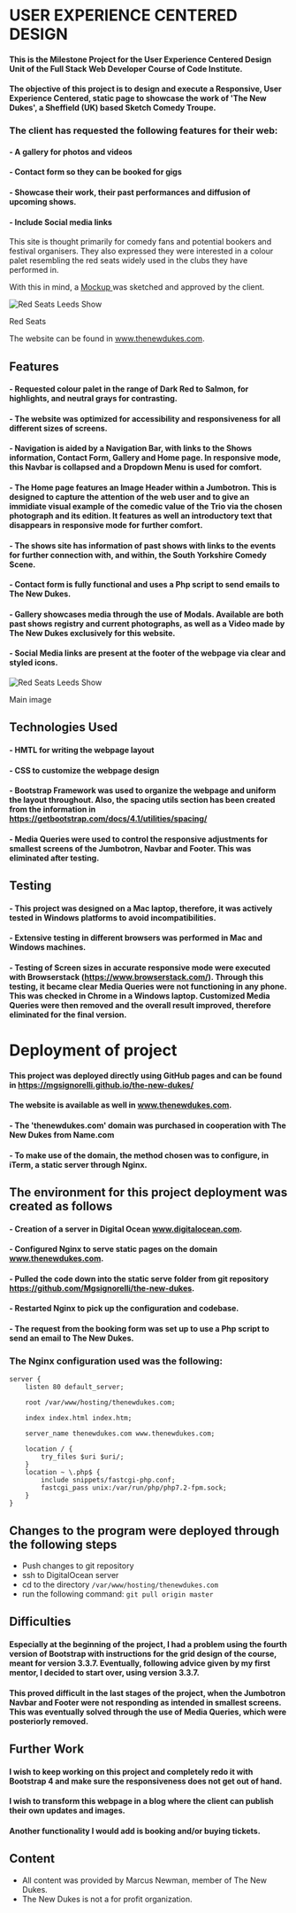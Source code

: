 # USER EXPERIENCE CENTERED DESIGN

#### This is the Milestone Project for the User Experience Centered Design Unit of the Full Stack Web Developer Course of Code Institute.

#### The objective of this project is to design and execute a Responsive, User Experience Centered, static page to showcase the work of 'The New Dukes', a Sheffield (UK) based Sketch Comedy Troupe.


### The client has requested the following features for their web:

#### - A gallery for photos and videos
#### - Contact form so they can be booked for gigs
#### - Showcase their work, their past performances and diffusion of upcoming shows.
#### - Include Social media links

This site is thought primarily for comedy fans and potential bookers and festival organisers. 
They also expressed they were interested in a colour palet resembling the red seats widely used in the clubs they have performed in. <p>With this in mind, a <a href='https://github.com/Mgsignorelli/the-new-dukes/blob/master/mockups.jpg'> Mockup </a> was sketched and approved by the client. </p>
<img src='https://i.pinimg.com/originals/37/55/ad/3755adc94c251f259a57aaac155fa64c.png' alt='Red Seats Leeds Show' class='img-responsive' alt='Red Seats Leeds Show'></img> 
<p>Red Seats</p>





The website can be found in www.thenewdukes.com. 

                                                        
## Features

#### - Requested colour palet in the range of Dark Red to Salmon, for highlights, and neutral grays for contrasting. 
#### - The website was optimized for accessibility and responsiveness for all different sizes of screens. 
#### - Navigation is aided by a Navigation Bar, with links to the Shows information, Contact Form, Gallery and Home page. In responsive mode, this Navbar is collapsed and a Dropdown Menu is used for comfort. 
#### - The Home page features an Image Header within a Jumbotron. This is designed to capture the attention of the web user and to give an immidiate visual example of the comedic value of the Trio via the chosen photograph and its edition. It features as well an introductory text that disappears in responsive mode for further comfort.
#### - The shows site has information of past shows with links to the events for further connection with, and within, the South Yorkshire Comedy Scene. 
#### - Contact form is fully functional and uses a Php script to send emails to The New Dukes.
#### - Gallery showcases media through the use of Modals. Available are both past shows registry and current photographs, as well as a Video made by The New Dukes exclusively for this website. 
#### - Social Media links are present at the footer of the webpage via clear and styled icons.

<img src='https://i.pinimg.com/originals/13/04/25/13042505d497e82b3d17da3541d38b99.png' alt='Red Seats Leeds Show' class='img-responsive'></img> 
<p>Main image</p>



## Technologies Used

#### - HMTL for writing the webpage layout
#### - CSS to customize the webpage design
#### - Bootstrap Framework was used to organize the webpage and uniform the layout throughout. Also, the spacing utils section has been created from the information in https://getbootstrap.com/docs/4.1/utilities/spacing/
#### - Media Queries were used to control the responsive adjustments for smallest screens of the Jumbotron, Navbar and Footer. This was eliminated after testing. 



## Testing
#### - This project was designed on a Mac laptop, therefore, it was actively tested in Windows platforms to avoid incompatibilities.
#### - Extensive testing in different browsers was performed in Mac and Windows machines.

#### - Testing of Screen sizes in accurate responsive mode were executed with Browserstack (https://www.browserstack.com/). Through this testing, it became clear Media Queries were not functioning in any phone. This was checked in Chrome in a Windows laptop. Customized Media Queries were then removed and the overall result improved, therefore eliminated for the final version.


# Deployment of project

#### This project was deployed directly using GitHub pages and can be found in https://mgsignorelli.github.io/the-new-dukes/
#### The website is available as well in  www.thenewdukes.com.

#### - The 'thenewdukes.com' domain was purchased in cooperation with The New Dukes from Name.com
#### - To make use of the domain, the method chosen was to configure, in iTerm, a static server through Nginx. 

## The environment for this project deployment was created as follows

#### - Creation of a server in Digital Ocean www.digitalocean.com.
#### - Configured Nginx to serve static pages on the domain www.thenewdukes.com.
#### - Pulled the code down into the static serve folder from git repository https://github.com/Mgsignorelli/the-new-dukes.
#### - Restarted Nginx to pick up the configuration and codebase.
#### - The request from the booking form was set up to use a Php script to send an email to The New Dukes.



### The Nginx configuration used was the following:

```
server {
    listen 80 default_server;

    root /var/www/hosting/thenewdukes.com;

    index index.html index.htm;

    server_name thenewdukes.com www.thenewdukes.com;

    location / {
        try_files $uri $uri/;
    }
    location ~ \.php$ {
        include snippets/fastcgi-php.conf;
        fastcgi_pass unix:/var/run/php/php7.2-fpm.sock;
    }
}
```

## Changes to the program were deployed through the following steps

- Push changes to git repository
- ssh to DigitalOcean server
- cd to the directory `/var/www/hosting/thenewdukes.com`
- run the following command: `git pull origin master`


## Difficulties
#### Especially at the beginning of the project, I had a problem using the fourth version of Bootstrap with instructions for the grid design of the course, meant for version 3.3.7. Eventually, following advice given by my first mentor, I decided to start over, using version 3.3.7. 
#### This proved difficult in the last stages of the project, when the Jumbotron Navbar and Footer were not responding as intended in smallest screens. This was eventually solved through the use of Media Queries, which were posteriorly removed. 

## Further Work

#### I wish to keep working on this project and completely redo it with Bootstrap 4 and make sure the responsiveness does not get out of hand. 
#### I wish to transform this webpage in a blog where the client can publish their own updates and images.
#### Another functionality I would add is booking and/or buying tickets.


## Content
 - All content was provided by Marcus Newman, member of The New Dukes.
 - The New Dukes is not a for profit organization. 
